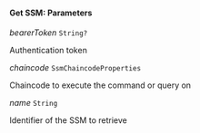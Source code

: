 

#### Get SSM: Parameters  
  
<article>

*bearerToken* `String?` 

Authentication token

</article>
<article>

*chaincode* `SsmChaincodeProperties` 

Chaincode to execute the command or query on

</article>
<article>

*name* `String` 

Identifier of the SSM to retrieve

</article>

